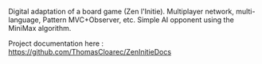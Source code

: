 Digital adaptation of a board game (Zen l'Initie). Multiplayer network, multi-language, Pattern MVC+Observer, etc. Simple AI opponent using the MiniMax algorithm.

Project documentation here : https://github.com/ThomasCloarec/ZenInitieDocs
